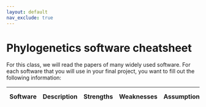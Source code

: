```yaml
---
layout: default
nav_exclude: true
---
```


# Phylogenetics software cheatsheet

For this class, we will read the papers of many widely used software. For each software that you will use in your final project, you want to fill out the following information:

| Software | Description | Strengths | Weaknesses | Assumptions | User choices | 
| :---:   | :---: | :---:       | :---:                     | :---: | :---: | 

